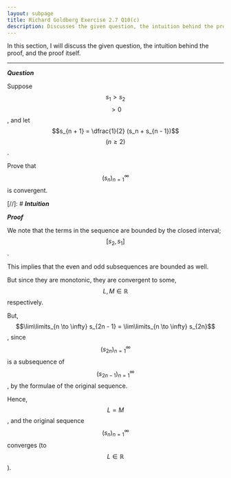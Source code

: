 ```yaml
---
layout: subpage
title: Richard Goldberg Exercise 2.7 Q10(c)
description: Discusses the given question, the intuition behind the proof, and the proof itself
---
```


In this section, I will discuss the given question, the intuition behind the proof, and the
proof itself.

---

_**Question**_

Suppose $$s_1 > s_2$$ $$> 0$$, and let $$s_{n + 1} = \dfrac{1}{2} (s_n + s_{n - 1})$$
$$(n \geqslant 2)$$.

Prove that $$(s_n)_{n=1}^\infty$$ is convergent.

[//]: # _**Intuition**_

_**Proof**_

We note that the terms in the sequence are bounded by the closed interval;
$$[s_2, s_1]$$.

This implies that the even and odd subsequences are bounded as well.

But since they are monotonic, they are convergent to some,
$$L, M \in \mathbb{R}$$ respectively.

But, $$\lim\limits_{n \to \infty} s_{2n - 1} = \lim\limits_{n \to \infty} s_{2n}$$,
since $$(s_{2n})_{n=1}^\infty$$ is a subsequence of $$(s_{2n - 1})_{n=1}^\infty$$,
by the formulae of the original sequence.

Hence, $$L = M$$, and the original sequence $$(s_n)_{n=1}^\infty$$ converges
(to $$L \in \mathbb{R}$$).

